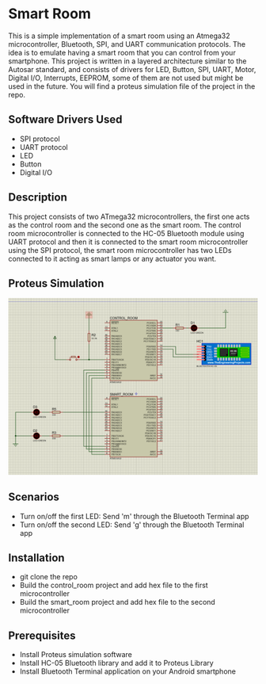 # Smart Room 

This is a simple implementation of a smart room using an Atmega32 microcontroller, Bluetooth, SPI, and UART  communication protocols. The idea is to emulate having a smart room that you can control from your smartphone. This project is written in a layered architecture similar to the Autosar standard, and consists of drivers for LED, Button, SPI, UART, Motor, Digital I/O, Interrupts, EEPROM, some of them are not used but might be used in the future. You will find a proteus simulation file of the project in the repo.

## Software Drivers Used
- SPI protocol
- UART protocol
- LED
- Button
- Digital I/O


## Description
This project consists of two ATmega32 microcontrollers, the first one acts as the control room and the second one as the smart room. The control room microcontroller is connected to the HC-05 Bluetooth module using UART protocol and then it is connected to the smart room microcontroller using the SPI protocol, the smart room microcontroller has two LEDs connected to it acting as smart lamps or any actuator you want.

## Proteus Simulation
![](https://github.com/MohamedAboushnief/Smart_Room/blob/main/Image.PNG)

## Scenarios
- Turn on/off the first LED:  Send 'm' through the Bluetooth Terminal app 
- Turn on/off the second LED: Send 'g' through the Bluetooth Terminal app 


## Installation

- git clone the repo
- Build the control_room project and add hex file to the first microcontroller
- Build the smart_room project and add hex file to the second microcontroller

## Prerequisites
- Install Proteus simulation software
- Install HC-05 Bluetooth library and add it to Proteus Library
- Install Bluetooth Terminal application on your Android smartphone




